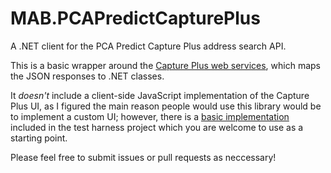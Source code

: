# MAB.PCAPredictCapturePlus
A .NET client for the PCA Predict Capture Plus address search API.

This is a basic wrapper around the [Capture Plus web services][1], which maps the JSON responses to .NET classes. 

It *doesn't* include a client-side JavaScript implementation of the Capture Plus UI, as I figured the main reason people would use this library would be to implement a custom UI; however, there is a [basic implementation][2]  included in the test harness project which you are welcome to use as a starting point.

Please feel free to submit issues or pull requests as neccessary!

[1]: http://www.pcapredict.com/Support/WebService/ServicesList/CapturePlus
[2]: https://github.com/markashleybell/MAB.PCAPredictCapturePlus/blob/master/MAB.PCAPredictCapturePlus.TestHarness/Scripts/main.js

